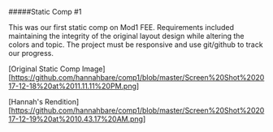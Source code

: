 #####Static Comp #1

This was our first static comp on Mod1 FEE. Requirements included maintaining the integrity of the original layout design while altering the colors and topic. The project must be responsive and use git/github to track our progress. 

[Original Static Comp Image][https://github.com/hannahbare/comp1/blob/master/Screen%20Shot%202017-12-18%20at%2011.11.11%20PM.png]

[Hannah's Rendition][https://github.com/hannahbare/comp1/blob/master/Screen%20Shot%202017-12-19%20at%2010.43.17%20AM.png]
